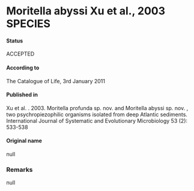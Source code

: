 Moritella abyssi Xu et al., 2003 SPECIES
=======

#### Status
ACCEPTED

#### According to
The Catalogue of Life, 3rd January 2011

#### Published in
Xu et al. . 2003. Moritella profunda sp. nov. and Moritella abyssi sp. nov. , two psychropiezophilic organisms isolated from deep Atlantic sediments. International Journal of Systematic and Evolutionary Microbiology 53 (2): 533-538

#### Original name
null

### Remarks
null